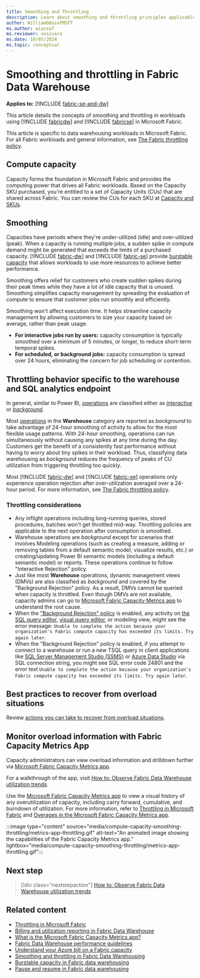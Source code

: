 ```yaml
---
title: Smoothing and Throttling
description: Learn about smoothing and throttling principles applicable for Microsoft Fabric Data Warehouse.
author: WilliamDAssafMSFT
ms.author: wiassaf
ms.reviewer: sosivara
ms.date: 10/07/2024
ms.topic: conceptual
---
```


# Smoothing and throttling in Fabric Data Warehouse

**Applies to:** [!INCLUDE [fabric-se-and-dw](includes/applies-to-version/fabric-se-and-dw.md)]

This article details the concepts of smoothing and throttling in workloads using [!INCLUDE [fabricdw](includes/fabric-dw.md)] and [!INCLUDE [fabricse](includes/fabric-se.md)] in Microsoft Fabric.

This article is specific to data warehousing workloads in Microsoft Fabric. For all Fabric workloads and general information, see [The Fabric throttling policy](../enterprise/throttling.md).

## Compute capacity

Capacity forms the foundation in Microsoft Fabric and provides the computing power that drives all Fabric workloads. Based on the Capacity SKU purchased, you're entitled to a set of Capacity Units (CUs) that are shared across Fabric. You can review the CUs for each SKU at [Capacity and SKUs](../enterprise/licenses.md#capacity).

## Smoothing

Capacities have periods where they're under-utilized (idle) and over-utilized (peak). When a capacity is running multiple jobs, a sudden spike in compute demand might be generated that exceeds the limits of a purchased capacity. [!INCLUDE [fabric-dw](includes/fabric-dw.md)] and [!INCLUDE [fabric-se](includes/fabric-se.md)] provide [burstable capacity](burstable-capacity.md) that allows workloads to use more resources to achieve better performance.

Smoothing offers relief for customers who create sudden spikes during their peak times while they have a lot of idle capacity that is unused. Smoothing simplifies capacity management by spreading the evaluation of compute to ensure that customer jobs run smoothly and efficiently.

Smoothing won't affect execution time. It helps streamline capacity management by allowing customers to size your capacity based on average, rather than peak usage.

- **For interactive jobs run by users:** capacity consumption is typically smoothed over a minimum of 5 minutes, or longer, to reduce short-term temporal spikes.
- **For scheduled, or background jobs:** capacity consumption is spread over 24 hours, eliminating the concern for job scheduling or contention.

## Throttling behavior specific to the warehouse and SQL analytics endpoint

In general, similar to Power BI, [operations](../enterprise/fabric-operations.md#fabric-operations-by-experience) are classified either as *[interactive](../enterprise/fabric-operations.md#interactive-operations)* or *[background](../enterprise/fabric-operations.md#background-operations)*.

Most [operations](usage-reporting.md#warehouse-operation-categories) in the **Warehouse** category are reported as *background* to take advantage of 24-hour smoothing of activity to allow for the most flexible usage patterns. With 24-hour smoothing, operations can run simultaneously without causing any spikes at any time during the day. Customers get the benefit of a consistently fast performance without having to worry about tiny spikes in their workload. Thus, classifying data warehousing as *background* reduces the frequency of peaks of CU utilization from triggering throttling too quickly.

Most [!INCLUDE [fabric-dw](includes/fabric-dw.md)] and [!INCLUDE [fabric-se](includes/fabric-se.md)] operations only experience operation rejection after over-utilization averaged over a 24-hour period. For more information, see [The Fabric throttling policy](../enterprise/throttling.md).

### Throttling considerations

- Any inflight operations including long-running queries, stored procedures, batches won't get throttled mid-way. Throttling policies are applicable to the next operation after consumption is smoothed.
- Warehouse operations are *background* except for scenarios that involves Modeling operations (such as creating a measure, adding or removing tables from a default semantic model, visualize results, etc.) or creating/updating Power BI semantic models (including a default semantic model) or reports. These operations continue to follow "Interactive Rejection" policy.
- Just like most **Warehouse** operations, dynamic management views (DMVs) are also classified as *background* and covered by the "Background Rejection" policy. As a result, DMVs cannot be queried when capacity is throttled. Even though DMVs are not available, capacity admins can go to [Microsoft Fabric Capacity Metrics app](../enterprise/metrics-app.md) to understand the root cause.
- When the ["Background Rejection" policy](../enterprise/throttling.md) is enabled, any activity on [the SQL query editor](sql-query-editor.md), [visual query editor](visual-query-editor.md), or modeling view, might see the error message: `Unable to complete the action because your organization's Fabric compute capacity has exceeded its limits. Try again later`.
- When the "Background Rejection" policy is enabled, if you attempt to connect to a warehouse or run a new TSQL query in client applications like [SQL Server Management Studio (SSMS)](/sql/ssms/download-sql-server-management-studio-ssms) or [Azure Data Studio](/sql/azure-data-studio/download-azure-data-studio) via SQL connection string, you might see SQL error code 24801 and the error text `Unable to complete the action because your organization's Fabric compute capacity has exceeded its limits. Try again later`.

## Best practices to recover from overload situations

Review [actions you can take to recover from overload situations](../enterprise/throttling.md#how-to-stop-throttling-when-it-occurs).

## Monitor overload information with Fabric Capacity Metrics App

Capacity administrators can view overload information and drilldown further via [Microsoft Fabric Capacity Metrics app](../enterprise/metrics-app.md).

For a walkthrough of the app, visit [How to: Observe Fabric Data Warehouse utilization trends](how-to-observe-utilization.md).

Use the [Microsoft Fabric Capacity Metrics app](../enterprise/metrics-app.md) to view a visual history of any overutilization of capacity, including carry forward, cumulative, and burndown of utilization. For more information, refer to [Throttling in Microsoft Fabric](../enterprise/throttling.md) and [Overages in the Microsoft Fabric Capacity Metrics app](../enterprise/metrics-app-compute-page.md#overages).

:::image type="content" source="media/compute-capacity-smoothing-throttling/metrics-app-throttling.gif" alt-text="An animated image showing the capabilities of the Fabric Capacity Metrics app." lightbox="media/compute-capacity-smoothing-throttling/metrics-app-throttling.gif":::

## Next step

> [!div class="nextstepaction"]
> [How to: Observe Fabric Data Warehouse utilization trends](how-to-observe-utilization.md)

## Related content

- [Throttling in Microsoft Fabric](../enterprise/throttling.md)
- [Billing and utilization reporting in Fabric Data Warehouse](usage-reporting.md)
- [What is the Microsoft Fabric Capacity Metrics app?](../enterprise/metrics-app.md)
- [Fabric Data Warehouse performance guidelines](guidelines-warehouse-performance.md)
- [Understand your Azure bill on a Fabric capacity](../enterprise/azure-billing.md)
- [Smoothing and throttling in Fabric Data Warehousing](compute-capacity-smoothing-throttling.md)
- [Burstable capacity in Fabric data warehousing](burstable-capacity.md)
- [Pause and resume in Fabric data warehousing](pause-resume.md)
